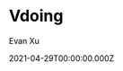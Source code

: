 ---
title: Vdoing
github: https://github.com/xugaoyi/vuepress-theme-vdoing
demo: https://doc.xugaoyi.com/
license: MIT
author: Evan Xu
author_link: ''
author_twitter: ''
author_github: xugaoyi
date: 2021-04-29T00:00:00.000Z
ssg:
  - Vuepress
cms:
  - No cms
css: null
archetype:
  - Blog
services: null
hosting:
  - Netlify
  - Vercel
description: A simple and efficient VuePress knowledge management & blog theme.
stale: false
disabled: false
disabled_reason: ''
draft: false
---
